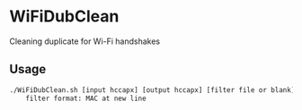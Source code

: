 # WiFiDubClean

Cleaning duplicate for Wi-Fi handshakes

## Usage

```bash
./WiFiDubClean.sh [input hccapx] [output hccapx] [filter file or blank]
	filter format: MAC at new line
```
